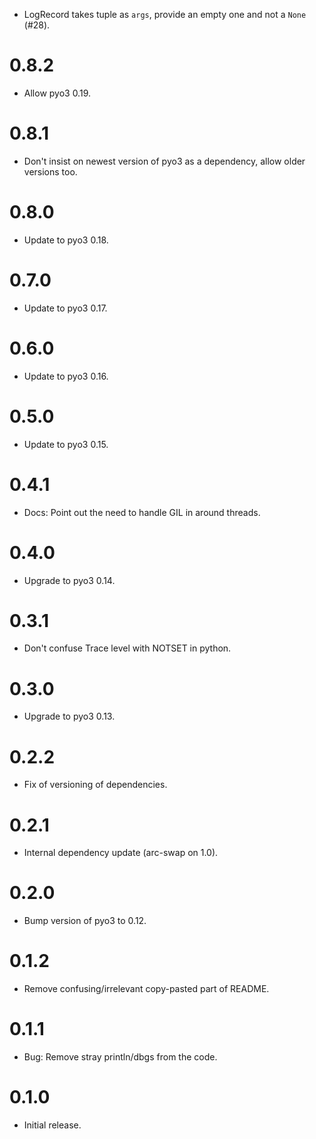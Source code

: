 * LogRecord takes tuple as `args`, provide an empty one and not a `None` (#28).

# 0.8.2

* Allow pyo3 0.19.

# 0.8.1

* Don't insist on newest version of pyo3 as a dependency, allow older versions
  too.

# 0.8.0

* Update to pyo3 0.18.

# 0.7.0

* Update to pyo3 0.17.

# 0.6.0

* Update to pyo3 0.16.

# 0.5.0

* Update to pyo3 0.15.

# 0.4.1

* Docs: Point out the need to handle GIL in around threads.

# 0.4.0

* Upgrade to pyo3 0.14.

# 0.3.1

* Don't confuse Trace level with NOTSET in python.

# 0.3.0

* Upgrade to pyo3 0.13.

# 0.2.2

* Fix of versioning of dependencies.

# 0.2.1

* Internal dependency update (arc-swap on 1.0).

# 0.2.0

* Bump version of pyo3 to 0.12.

# 0.1.2

* Remove confusing/irrelevant copy-pasted part of README.

# 0.1.1

* Bug: Remove stray println/dbgs from the code.

# 0.1.0

* Initial release.
